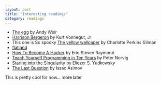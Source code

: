 ```yaml
---
layout: post
title: "Interesting readings"
category: readings
---
```


- [The egg](http://www.galactanet.com/oneoff/theegg_mod.html) by Andy Weir
- [Harrison Bergeron](http://www.tnellen.com/cybereng/harrison.html) by Kurt Vonnegut, Jr
- This one is So spooky [The yellow wallpaper](https://www.gutenberg.org/files/1952/1952-h/1952-h.htm) by Charlotte 
  Perkins Gilman
- [flatland](https://www.google.com/books/edition/Flatland/R6E0AAAAMAAJ?hl=en&gbpv=1&printsec=frontcover)
- [How To Become A Hacker](http://catb.org/~esr/faqs/hacker-howto.html) by Eric Steven Raymond
- [Teach Yourself Programming in Ten Years](http://norvig.com/21-days.html) by Peter Norvig
- [Staring into the SIngularity](https://web.archive.org/web/20070613184827/http://yudkowsky.net/singularity.html) by Eliezer S. Yudkowsky
- [The Last Question](https://users.ece.cmu.edu/~gamvrosi/thelastq.html) by Issac Asimov

This is pretty cool for now... more later
